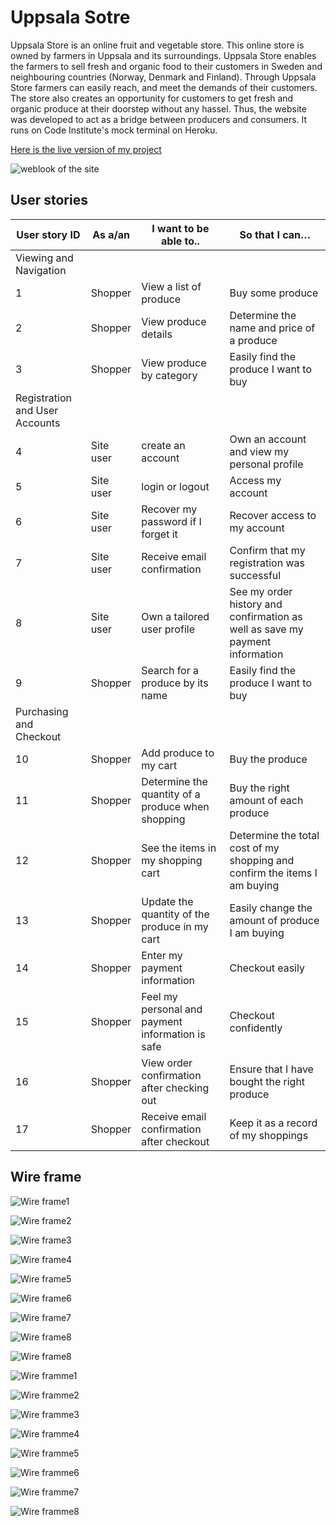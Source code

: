 # Uppsala Sotre

<p>
Uppsala Store is an online fruit and vegetable store. This online store is owned by farmers in Uppsala and its surroundings. Uppsala Store enables the farmers to sell fresh and organic food to their customers in Sweden and neighbouring countries (Norway, Denmark and Finland). Through Uppsala Store farmers can easily reach, and meet the demands of their customers. The store also creates an opportunity for customers to get fresh and organic produce at their doorstep without any hassel. Thus, the website was developed to act as a bridge between producers and consumers. It runs on Code Institute's mock terminal on Heroku.
</p>

[Here is the live version of my project](https://uppsala-store.herokuapp.com/)

![weblook of the site](/static/readmefiles/websitelook.PNG)


## User stories

| User story ID                  | As a/an   | I want to be able to..                            | So that I can…                                                               |
|--------------------------------|-----------|---------------------------------------------------|------------------------------------------------------------------------------|
| Viewing and Navigation         |           |                                                   |                                                                              |
| 1                              | Shopper   | View a list of produce                            | Buy some produce                                                             |
| 2                              | Shopper   | View produce details                              | Determine the name and  price of a produce                                   |
| 3                              | Shopper   | View produce by category                          | Easily find the produce I want to buy                                        |
| Registration and User Accounts |           |                                                   |                                                                              |
| 4                              | Site user | create an account                                 | Own an account  and view my personal profile                                 |
| 5                              | Site user | login or logout                                   | Access my  account                                                           |
| 6                              | Site user | Recover my password if I forget it                | Recover access to my account                                                 |
| 7                              | Site user | Receive email confirmation                        | Confirm that my registration was successful                                  |
| 8                              | Site user | Own a tailored user profile                       | See my order history and confirmation as well as save my payment information |
| 9                              | Shopper   | Search for a produce by its name                  | Easily find the produce I want to buy                                        |
| Purchasing and Checkout        |           |                                                   |                                                                              |
| 10                             | Shopper   | Add produce to my cart                            | Buy the produce                                                              |
| 11                             | Shopper   | Determine the quantity of a produce when shopping | Buy the right amount of each produce                                         |
| 12                             | Shopper   | See the items in my shopping cart                 | Determine the total cost of my shopping and confirm the items I am buying    |
| 13                             | Shopper   | Update the quantity of the produce in my cart     | Easily change the amount of produce I am buying                              |
| 14                             | Shopper   | Enter my payment information                      | Checkout easily                                                              |
| 15                             | Shopper   | Feel my personal  and payment information is safe | Checkout confidently                                                         |
| 16                             | Shopper   | View order confirmation after checking out        | Ensure that I have bought the right produce                                  |
| 17                             | Shopper   | Receive email confirmation after checkout         | Keep it as a record of my shoppings                                          |


## Wire frame

![Wire frame1](/static/wireframe/wireframe1.png)

![Wire frame2](/static/wireframe/wireframe2.png)

![Wire frame3](/static/wireframe/wireframe3.png)

![Wire frame4](/static/wireframe/wireframe4.png)

![Wire frame5](/static/wireframe/wireframe5.png)

![Wire frame6](/static/wireframe/wireframe6.png)

![Wire frame7](/static/wireframe/wireframe7.png)

![Wire frame8](/static/wireframe/wireframe8.png)

![Wire frame8](/static/wireframe/wireframme1.png)

![Wire framme1](/static/wireframe/wireframme1.png)

![Wire framme2](/static/wireframe/wireframme2.png)

![Wire framme3](/static/wireframe/wireframme3.png)

![Wire framme4](/static/wireframe/wireframme4.png)

![Wire framme5](/static/wireframe/wireframme5.png)

![Wire framme6](/static/wireframe/wireframme6.png)

![Wire framme7](/static/wireframe/wireframme7.png)

![Wire framme8](/static/wireframe/wireframme8.png)